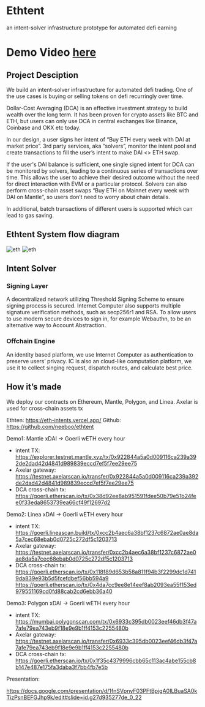 # Ethtent 

an intent-solver infrastructure prototype for automated defi earning

# Demo Video [here](https://www.youtube.com/watch?v=qYa4qzUO-w8)

## Project Desciption 

We build an intent-solver infrastructure for automated defi trading. One of the use cases is buying or selling tokens on defi recurringly over time. 

Dollar-Cost Averaging (DCA) is an effective investment strategy to build wealth over the long term. It has been proven for crypto assets like BTC and ETH, but users can only use DCA in central exchanges like Binance, Coinbase and OKX etc today. 

In our design, a user signs her intent of “Buy ETH every week with DAI at market price”.  3rd party services, aka “solvers”, monitor the intent pool and create transactions to fill the user’s intent to make DAI <> ETH swap.  

If the user's DAI balance is sufficient,  one single signed intent for DCA can be monitored by solvers, leading to a continuous series of transactions over time. This allows the user to achieve their desired outcome without the need for direct interaction with EVM or a particular protocol.
Solvers can also perform cross-chain asset swaps “Buy ETH on Mainnet every week with DAI on Mantle”, so users don’t need to worry about chain details. 

In additional, batch transactions of different users is supported which can lead to gas saving. 

## Ethtent System flow diagram

![eth](https://github.com/neeboo/ethtent/blob/main/contract/image/ethtent.png)
![eth](https://github.com/neeboo/ethtent/blob/main/contract/image/contract.jpg)

## Intent Solver
### Signing Layer

A decentralized network utilizing Threshold Signing Scheme to ensure signing process is secured.
Internet Computer also supports multiple signature verification methods, such as secp256r1 and RSA. To allow users to use modern secure devices to sign in, for example Webauthn, to be an alternative way to Account Abstraction.

### Offchain Engine

An identity based platform, we use Internet Computer as authentication to preserve users’ privacy.
IC is also an cloud-like computation platform, we use it to collect singing request, dispatch routes, and calculate best price.



## How it’s made

We deploy our contracts on Ethereum, Mantle, Polygon, and Linea. Axelar is used for cross-chain assets tx

Ethten:  https://eth-intents.vercel.app/ 
Github: https://github.com/neeboo/ethtent 

Demo1: Mantle xDAI -> Goerli wETH every hour 
- intent TX:
https://explorer.testnet.mantle.xyz/tx/0x922844a5a0d009116ca239a392de2dad42d4841d989839eccd7ef5f7ee29ee75 
- Axelar gateway:
https://testnet.axelarscan.io/transfer/0x922844a5a0d009116ca239a392de2dad42d4841d989839eccd7ef5f7ee29ee75 
- DCA cross-chain tx:
https://goerli.etherscan.io/tx/0x38d92ee8ab951591fdee50b79e51b24fee0f33eda8653739ea66cf49f12697d2

Demo2: Linea xDAI -> Goerli wETH every hour 
- intent TX:
https://goerli.lineascan.build/tx/0xcc2b4aec6a38bf1237c6872ae0ae8da5a7cec68ebab0d0725c272df5c1203713
- Axelar gateway:
https://testnet.axelarscan.io/transfer/0xcc2b4aec6a38bf1237c6872ae0ae8da5a7cec68ebab0d0725c272df5c1203713
- DCA cross-chain tx:
https://goerli.etherscan.io/tx/0x118f89d653b58a811f94b3f2299dc1d7419da839e93b5d5fcefdbef56bb594a9
https://goerli.etherscan.io/tx/0x4da7cc9ee8e14eef8ab2093ea55f153ed979551169cd0fd88cab2cd6ebb36a40

Demo3: Polygon xDAI -> Goerli wETH every hour 
- intent TX:
https://mumbai.polygonscan.com/tx/0x6933c395db0023eef46db3f47a7afe79ea743eb9f18e9e9b1ff4153c2255480b
- Axelar gateway:
https://testnet.axelarscan.io/transfer/0x6933c395db0023eef46db3f47a7afe79ea743eb9f18e9e9b1ff4153c2255480b
- DCA cross-chain tx:
https://goerli.etherscan.io/tx/0x1f35c4379996cbb65c113ac4abe155cb8b147e487e175fa3daba3f7bb4fb7e5b




Presentation:

https://docs.google.com/presentation/d/1fnSVpnyF03PFtBpjgA0ILBuaSA0kTizPsnBEFGJhp9k/edit#slide=id.g27d935277de_0_22   


